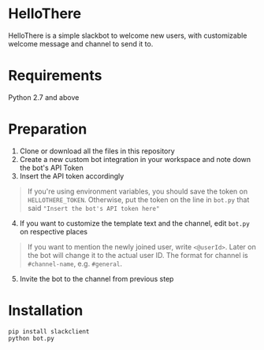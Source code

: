 # HelloThere

HelloThere is a simple slackbot to welcome new users, with customizable welcome message and channel to send it to.

# Requirements

Python 2.7 and above

# Preparation

1. Clone or download all the files in this repository
2. Create a new custom bot integration in your workspace and note down the bot's API Token
3. Insert the API token accordingly

> If you're using environment variables, you should save the token on `HELLOTHERE_TOKEN`. Otherwise, put the token on the line in `bot.py` that said `"Insert the bot's API token here"`

4. If you want to customize the template text and the channel, edit `bot.py` on respective places

> If you want to mention the newly joined user, write `<@userId>`. Later on the bot will change it to the actual user ID. The format for channel is `#channel-name`, e.g. `#general`.

5. Invite the bot to the channel from previous step

# Installation

    pip install slackclient
    python bot.py
